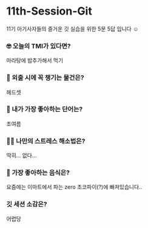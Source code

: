 # 11th-Session-Git
11기 아기사자들의 즐거운 깃 실습을 위한 5문 5답 입니다 ☺️

### 🤓 오늘의 TMI가 있다면?
마라탕에 밥추가해서 먹기

### 🎒 외출 시에 꼭 챙기는 물건은?
헤드셋

### 🤙 내가 가장 좋아하는 단어는?
초여름

### 🧘‍♀️ 나만의 스트레스 해소법은?
딱히... 없다... 

### 🍧 가장 좋아하는 음식은?
요즘에는 이마트에서 파는 zero 초코파이(?)에 빠져있습니다.. 

### 깃 세션 소감은?
어렵당